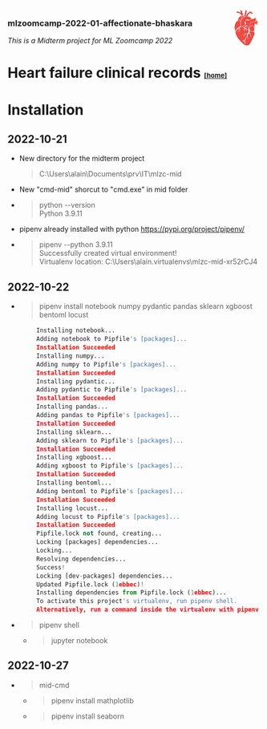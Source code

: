 <img align="right" src="../media/heart.png">

### mlzoomcamp-2022-01-affectionate-bhaskara    
*This is a Midterm project for ML Zoomcamp 2022*

# Heart failure clinical records <font size=2>[[home]](/README.md)</font>

# Installation

## 2022-10-21 
- New directory for the midterm project
     > C:\Users\alain\Documents\prv\IT\mlzc-mid
- New "cmd-mid" shorcut to "cmd.exe" in mid folder 
- > python --version  
    Python 3.9.11
- pipenv already installed with python https://pypi.org/project/pipenv/

- > pipenv --python 3.9.11   
     Successfully created virtual environment!   
     Virtualenv location: C:\Users\alain\.virtualenvs\mlzc-mid-xr52rCJ4

## 2022-10-22 
- > pipenv install notebook numpy pydantic pandas sklearn xgboost bentoml locust

```python
        Installing notebook...
        Adding notebook to Pipfile's [packages]...
        Installation Succeeded
        Installing numpy...
        Adding numpy to Pipfile's [packages]...
        Installation Succeeded
        Installing pydantic...
        Adding pydantic to Pipfile's [packages]...
        Installation Succeeded
        Installing pandas...
        Adding pandas to Pipfile's [packages]...
        Installation Succeeded
        Installing sklearn...
        Adding sklearn to Pipfile's [packages]...
        Installation Succeeded
        Installing xgboost...
        Adding xgboost to Pipfile's [packages]...
        Installation Succeeded
        Installing bentoml...
        Adding bentoml to Pipfile's [packages]...
        Installation Succeeded
        Installing locust...
        Adding locust to Pipfile's [packages]...
        Installation Succeeded
        Pipfile.lock not found, creating...
        Locking [packages] dependencies...
        Locking...
        Resolving dependencies...
        Success!
        Locking [dev-packages] dependencies...
        Updated Pipfile.lock (1ebbec)!
        Installing dependencies from Pipfile.lock (1ebbec)...
        To activate this project's virtualenv, run pipenv shell.
        Alternatively, run a command inside the virtualenv with pipenv run.
```

- > pipenv shell

     - > jupyter notebook

## 2022-10-27
- > mid-cmd
     - > pipenv install mathplotlib
     - > pipenv install seaborn